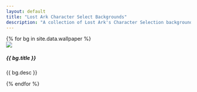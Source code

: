 ```yaml
---
layout: default
title: "Lost Ark Character Select Backgrounds"
description: "A collection of Lost Ark's Character Selection backgrounds."
---
```


<div class="card-deck">
<div class="row">
{% for bg in site.data.wallpaper %}
  <div class="col-4">
  <div class="card h-100">
    <img class="card-img-top" src="/assets/img/wallpaper/wallpaper_icon_{{ bg.icon }}.png">
    <div class="card-body">
      <h5 class="card-title">{{ bg.title }}</h5>
      <p class="card-text">{{ bg.desc }}</p>
    </div>
  </div>
  </div>
{% endfor %}
</div>
</div>
